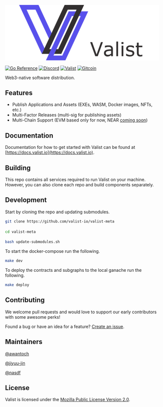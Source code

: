 [![Logo](./img/logo-header.png)](https://valist.io)

[![Go Reference](https://pkg.go.dev/badge/github.com/valist-io/valist.svg)](https://pkg.go.dev/github.com/valist-io/valist)
[![Discord](https://img.shields.io/discord/785535462311591976)](https://discord.com/channels/785535462311591976)
[![Valist](https://img.shields.io/badge/valist-published-blue)](https://app.valist.io/valist)
[![Gitcoin](https://img.shields.io/badge/gitcoin-grant-brightgreen)](https://gitcoin.co/grants/1776/valist)

Web3-native software distribution.

## Features

* Publish Applications and Assets (EXEs, WASM, Docker images, NFTs, etc.)
* Multi-Factor Releases (multi-sig for publishing assets)
* Multi-Chain Support (EVM based only for now, NEAR [coming soon](https://github.com/filecoin-project/devgrants/pull/368))

## Documentation

Documentation for how to get started with Valist can be found at [https://docs.valist.io](https://docs.valist.io).

## Building

This repo contains all services required to run Valist on your machine. However, you can also clone each repo and build components separately.

## Development

Start by cloning the repo and updating submodules.

```bash
git clone https://github.com/valist-io/valist-meta

cd valist-meta

bash update-submodules.sh
```

To start the docker-compose run the following.

```bash
make dev
```

To deploy the contracts and subgraphs to the local ganache run the following.

```bash
make deploy
```

## Contributing

We welcome pull requests and would love to support our early contributors with some awesome perks!

Found a bug or have an idea for a feature? [Create an issue](https://github.com/valist-io/valist-meta/issues/new).

## Maintainers

[@awantoch](https://github.com/awantoch)

[@jiyuu-jin](https://github.com/jiyuu-jin)

[@nasdf](https://github.com/nasdf)

## License

Valist is licensed under the [Mozilla Public License Version 2.0](https://www.mozilla.org/en-US/MPL/2.0/).
